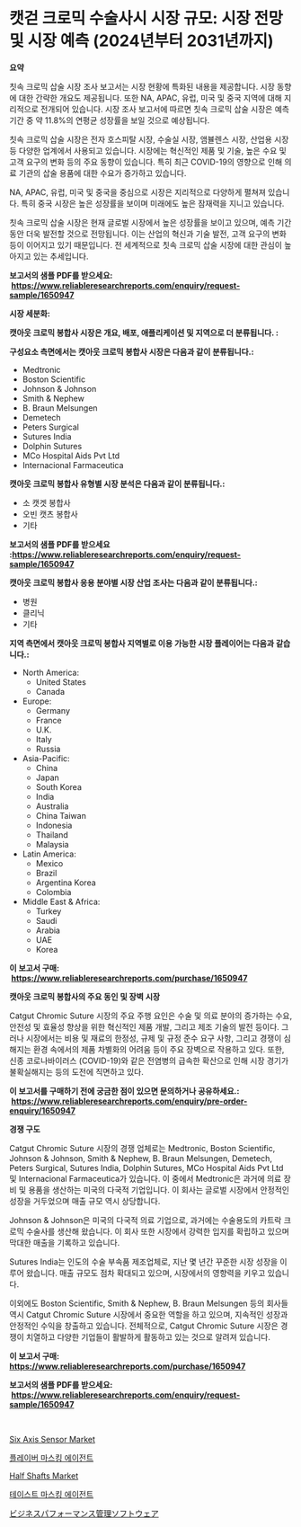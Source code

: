 <p><h1>캣걷 크로믹 수술사시 시장 규모: 시장 전망 및 시장 예측 (2024년부터 2031년까지)</h1></p><p><strong>요약</strong></p>
<p><p>칫속 크로믹 삽술 시장 조사 보고서는 시장 현황에 특화된 내용을 제공합니다. 시장 동향에 대한 간략한 개요도 제공됩니다. 또한 NA, APAC, 유럽, 미국 및 중국 지역에 대해 지리적으로 전개되어 있습니다. 시장 조사 보고서에 따르면 칫속 크로믹 삽술 시장은 예측 기간 중 약 11.8%의 연평균 성장률을 보일 것으로 예상됩니다.</p><p>칫속 크로믹 삽술 시장은 전자 호스피탈 시장, 수술실 시장, 앰뷸렌스 시장, 산업용 시장 등 다양한 업계에서 사용되고 있습니다. 시장에는 혁신적인 제품 및 기술, 높은 수요 및 고객 요구의 변화 등의 주요 동향이 있습니다. 특히 최근 COVID-19의 영향으로 인해 의료 기관의 삽술 용품에 대한 수요가 증가하고 있습니다.</p><p>NA, APAC, 유럽, 미국 및 중국을 중심으로 시장은 지리적으로 다양하게 펼쳐져 있습니다. 특히 중국 시장은 높은 성장률을 보이며 미래에도 높은 잠재력을 지니고 있습니다.</p><p>칫속 크로믹 삽술 시장은 현재 글로벌 시장에서 높은 성장률을 보이고 있으며, 예측 기간 동안 더욱 발전할 것으로 전망됩니다. 이는 산업의 혁신과 기술 발전, 고객 요구의 변화 등이 이어지고 있기 때문입니다. 전 세계적으로 칫속 크로믹 삽술 시장에 대한 관심이 높아지고 있는 추세입니다.</p></p>
<p><strong>보고서의 샘플 PDF를 받으세요: &nbsp;<a href="https://www.reliableresearchreports.com/enquiry/request-sample/1650947">https://www.reliableresearchreports.com/enquiry/request-sample/1650947</a></strong></p>
<p><strong>시장 세분화:</strong></p>
<p><strong> 캣아웃 크로믹 봉합사 시장은 개요, 배포, 애플리케이션 및 지역으로 더 분류됩니다. :</strong></p>
<p><strong>구성요소 측면에서는 캣아웃 크로믹 봉합사 시장은 다음과 같이 분류됩니다.:</strong></p>
<p><ul><li>Medtronic</li><li>Boston Scientific</li><li>Johnson & Johnson</li><li>Smith & Nephew</li><li>B. Braun Melsungen</li><li>Demetech</li><li>Peters Surgical</li><li>Sutures India</li><li>Dolphin Sutures</li><li>MCo Hospital Aids Pvt Ltd</li><li>Internacional Farmaceutica</li></ul></p>
<p><strong> 캣아웃 크로믹 봉합사 유형별 시장 분석은 다음과 같이 분류됩니다.:</strong></p>
<p><ul><li>소 캣겟 봉합사</li><li>오빈 캣츠 봉합사</li><li>기타</li></ul></p>
<p><strong>보고서의 샘플 PDF를 받으세요 :<a href="https://www.reliableresearchreports.com/enquiry/request-sample/1650947">https://www.reliableresearchreports.com/enquiry/request-sample/1650947</a></strong></p>
<p><strong> 캣아웃 크로믹 봉합사 응용 분야별 시장 산업 조사는 다음과 같이 분류됩니다.:</strong></p>
<p><ul><li>병원</li><li>클리닉</li><li>기타</li></ul></p>
<p><strong>지역 측면에서 캣아웃 크로믹 봉합사 지역별로 이용 가능한 시장 플레이어는 다음과 같습니다.:</strong></p>
<p><ul>
    <li>
        North America:
        <ul>
            <li>United States</li>
            <li>Canada</li>
        </ul>
    </li>
    <li>
        Europe:
        <ul>
            <li>Germany</li>
            <li>France</li>
            <li>U.K.</li>
            <li>Italy</li>
            <li>Russia</li>
        </ul>
    </li>
    <li>
        Asia-Pacific:
        <ul>
            <li>China</li>
            <li>Japan</li>
            <li>South Korea</li>
            <li>India</li>
            <li>Australia</li>
            <li>China Taiwan</li>
            <li>Indonesia</li>
            <li>Thailand</li>
            <li>Malaysia</li>
        </ul>
    </li>
    <li>
        Latin America:
        <ul>
            <li>Mexico</li>
            <li>Brazil</li>
            <li>Argentina Korea</li>
            <li>Colombia</li>
        </ul>
    </li>
    <li>
        Middle East & Africa:
        <ul>
            <li>Turkey</li>
            <li>Saudi</li>
            <li>Arabia</li>
            <li>UAE</li>
            <li>Korea</li>
        </ul>
    </li>
    </ul></p>
<p><strong>이 보고서 구매: &nbsp;<a href="https://www.reliableresearchreports.com/purchase/1650947">https://www.reliableresearchreports.com/purchase/1650947</a></strong></p>
<p><strong>캣아웃 크로믹 봉합사의 주요 동인 및 장벽 시장</strong></p>
<p><p>Catgut Chromic Suture 시장의 주요 주행 요인은 수술 및 의료 분야의 증가하는 수요, 안전성 및 효율성 향상을 위한 혁신적인 제품 개발, 그리고 제조 기술의 발전 등이다. 그러나 시장에서는 비용 및 재료의 한정성, 규제 및 규정 준수 요구 사항, 그리고 경쟁이 심해지는 환경 속에서의 제품 차별화의 어려움 등이 주요 장벽으로 작용하고 있다. 또한, 신종 코로나바이러스 (COVID-19)와 같은 전염병의 급속한 확산으로 인해 시장 경기가 불확실해지는 등의 도전에 직면하고 있다.</p></p>
<p><strong>이 보고서를 구매하기 전에 궁금한 점이 있으면 문의하거나 공유하세요.: &nbsp;<a href="https://www.reliableresearchreports.com/enquiry/pre-order-enquiry/1650947">https://www.reliableresearchreports.com/enquiry/pre-order-enquiry/1650947</a></strong></p>
<p><strong>경쟁 구도</strong></p>
<p><p>Catgut Chromic Suture 시장의 경쟁 업체로는 Medtronic, Boston Scientific, Johnson & Johnson, Smith & Nephew, B. Braun Melsungen, Demetech, Peters Surgical, Sutures India, Dolphin Sutures, MCo Hospital Aids Pvt Ltd 및 Internacional Farmaceutica가 있습니다. 이 중에서 Medtronic은 과거에 의료 장비 및 용품을 생산하는 미국의 다국적 기업입니다. 이 회사는 글로벌 시장에서 안정적인 성장을 거두었으며 매출 규모 역시 상당합니다.</p><p>Johnson & Johnson은 미국의 다국적 의료 기업으로, 과거에는 수술용도의 카트락 크로믹 수술사를 생산해 왔습니다. 이 회사 또한 시장에서 강력한 입지를 확립하고 있으며 막대한 매출을 기록하고 있습니다.</p><p>Sutures India는 인도의 수술 부속품 제조업체로, 지난 몇 년간 꾸준한 시장 성장을 이루어 왔습니다. 매출 규모도 점차 확대되고 있으며, 시장에서의 영향력을 키우고 있습니다.</p><p>이외에도 Boston Scientific, Smith & Nephew, B. Braun Melsungen 등의 회사들 역시 Catgut Chromic Suture 시장에서 중요한 역할을 하고 있으며, 지속적인 성장과 안정적인 수익을 창출하고 있습니다. 전체적으로, Catgut Chromic Suture 시장은 경쟁이 치열하고 다양한 기업들이 활발하게 활동하고 있는 것으로 알려져 있습니다.</p></p>
<p><strong>이 보고서 구매: &nbsp; <a href="https://www.reliableresearchreports.com/purchase/1650947">https://www.reliableresearchreports.com/purchase/1650947</a></strong></p>
<p><strong>보고서의 샘플 PDF를 받으세요: &nbsp;<a href="https://www.reliableresearchreports.com/enquiry/request-sample/1650947">https://www.reliableresearchreports.com/enquiry/request-sample/1650947</a></strong><strong></strong></p>
<p>&nbsp;</p>
<p><p><a href="https://github.com/gdfhhhj/Market-Research-Report-List-3/blob/main/six-axis-sensor-market.md">Six Axis Sensor Market</a></p><p><a href="https://github.com/Howaoole34545/Market-Research-Report-List-1/blob/main/202438610229.md">플레이버 마스킹 에이전트</a></p><p><a href="https://issuu.com/reportprime-2/docs/half-shafts-market-size-2030.pptx">Half Shafts Market</a></p><p><a href="https://github.com/vs2869dizt0/Market-Research-Report-List-1/blob/main/534439610228.md">테이스트 마스킹 에이전트</a></p><p><a href="https://github.com/CloydAbbott2023/Market-Research-Report-List-1/blob/main/338209811287.md">ビジネスパフォーマンス管理ソフトウェア</a></p></p>